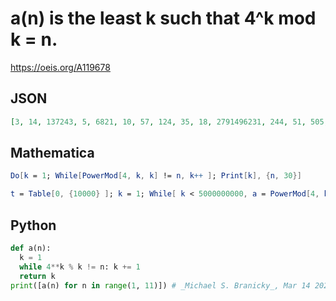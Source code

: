 # a\(n\) is the least k such that 4^k mod k \= n\.
https://oeis.org/A119678
## JSON
```JSON
[3, 14, 137243, 5, 6821, 10, 57, 124, 35, 18, 2791496231, 244, 51, 505, 199534799, 20, 30271293169, 49, 45, 236, 399531841, 42, 533, 25, 39, 50, 352957, 36, 995, 98, 33, 112, 47503, 55, 42345881, 44, 2981, 289, 805, 78, 1019971289, 25498, 2121, 212]
```
## Mathematica
```Mathematica
Do[k = 1; While[PowerMod[4, k, k] != n, k++ ]; Print[k], {n, 30}]
```
```Mathematica
t = Table[0, {10000} ]; k = 1; While[ k < 5000000000, a = PowerMod[4, k, k]; If[a < 10001 && t[[a]] == 0, t[[a]] = k; Print[{a, k}]]; k++ ]; t (* search limits expanded by _Robert G. Wilson v_, Jul 14 2009 *)
```
## Python
```Python
def a(n):
  k = 1
  while 4**k % k != n: k += 1
  return k
print([a(n) for n in range(1, 11)]) # _Michael S. Branicky_, Mar 14 2021
```
